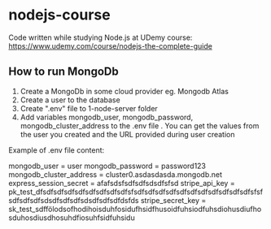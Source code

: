# nodejs-course

Code written while studying Node.js at UDemy course: https://www.udemy.com/course/nodejs-the-complete-guide

## How to run MongoDb

1. Create a MongoDb in some cloud provider eg. Mongodb Atlas
2. Create a user to the database
3. Create ".env" file to 1-node-server folder
4. Add variables mongodb_user, mongodb_password, mongodb_cluster_address to the .env file . You can get the values from the user you created and the URL provided during user creation

Example of .env file content:

mongodb_user = user
mongodb_password = password123
mongodb_cluster_address = cluster0.asdasdasda.mongodb.net
express_session_secret = afafsdsfsdfsdfsdsdfsfsd
stripe_api_key = pk_test_dfsdfsdfsdfsdfsdfsdfsdfsdfsfsdfsdfsdfsdfsdfsdfsdfsdfsdfsdfsdfsfsfsdfsdfsdfsdsdfsdfsdfsdsdfsdfsdfdsfds
stripe_secret_key = sk_test_sdffölodsofhodihoisduhfosidufhsidfhusoidfuhsiodfuhsdiohusdiufhosduhosdiusdhosuhdfiosuhfsidfuhsidu